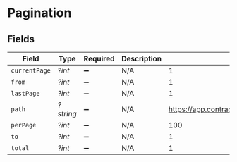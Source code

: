 # Pagination


## Fields

| Field                                                       | Type                                                        | Required                                                    | Description                                                 | Example                                                     |
| ----------------------------------------------------------- | ----------------------------------------------------------- | ----------------------------------------------------------- | ----------------------------------------------------------- | ----------------------------------------------------------- |
| `currentPage`                                               | *?int*                                                      | :heavy_minus_sign:                                          | N/A                                                         | 1                                                           |
| `from`                                                      | *?int*                                                      | :heavy_minus_sign:                                          | N/A                                                         | 1                                                           |
| `lastPage`                                                  | *?int*                                                      | :heavy_minus_sign:                                          | N/A                                                         | 1                                                           |
| `path`                                                      | *?string*                                                   | :heavy_minus_sign:                                          | N/A                                                         | https://app.contractify.be/api/companies/{company}/endpoint |
| `perPage`                                                   | *?int*                                                      | :heavy_minus_sign:                                          | N/A                                                         | 100                                                         |
| `to`                                                        | *?int*                                                      | :heavy_minus_sign:                                          | N/A                                                         | 1                                                           |
| `total`                                                     | *?int*                                                      | :heavy_minus_sign:                                          | N/A                                                         | 1                                                           |